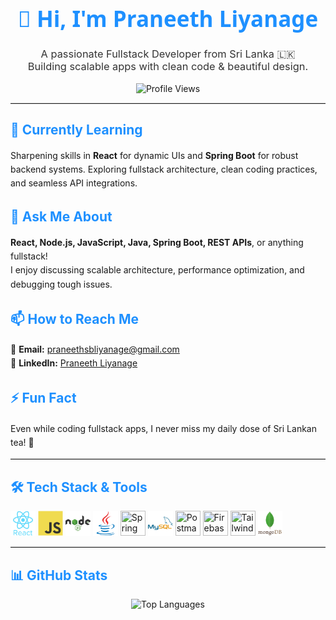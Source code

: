 <h1 align="center" style="color:#1e90ff; font-size: 2.5em; font-family: 'Segoe UI', Tahoma, Geneva, Verdana, sans-serif;">
  👋 Hi, I'm Praneeth Liyanage
</h1>

<h3 align="center" style="color:#333; font-weight: normal;">
  A passionate Fullstack Developer from Sri Lanka 🇱🇰<br>
  Building scalable apps with clean code & beautiful design.
</h3>

<p align="center">
  <img src="https://komarev.com/ghpvc/?username=psliyanage99&label=Profile%20views&color=1e90ff&style=flat" alt="Profile Views"/>
</p>

<hr style="border: none; border-top: 1px solid #ddd;">

<h2 style="color:#1e90ff;">🌱 Currently Learning</h2>
<p style="line-height: 1.6;">
  Sharpening skills in <b>React</b> for dynamic UIs and <b>Spring Boot</b> for robust backend systems. 
  Exploring fullstack architecture, clean coding practices, and seamless API integrations.
</p>

<h2 style="color:#1e90ff;">💬 Ask Me About</h2>
<p style="line-height: 1.6;">
  <b>React, Node.js, JavaScript, Java, Spring Boot, REST APIs</b>, or anything fullstack!<br>
  I enjoy discussing scalable architecture, performance optimization, and debugging tough issues.
</p>

<h2 style="color:#1e90ff;">📫 How to Reach Me</h2>
<p style="line-height: 1.6;">
  📧 <b>Email:</b> <a href="mailto:praneethsbliyanage@gmail.com">praneethsbliyanage@gmail.com</a><br>
  🔗 <b>LinkedIn:</b> <a href="https://linkedin.com/in/praneeth-liyanage" target="_blank">Praneeth Liyanage</a>
</p>

<h2 style="color:#1e90ff;">⚡ Fun Fact</h2>
<p style="line-height: 1.6;">Even while coding fullstack apps, I never miss my daily dose of Sri Lankan tea! 🍵</p>

<hr style="border: none; border-top: 1px solid #ddd;">

<h2 style="color:#1e90ff;">🛠️ Tech Stack & Tools</h2>
<p>
  <!-- Just a sample row to show how it works -->
  <img src="https://raw.githubusercontent.com/devicons/devicon/master/icons/react/react-original-wordmark.svg" title="React" width="40" height="40"/>
  <img src="https://raw.githubusercontent.com/devicons/devicon/master/icons/javascript/javascript-original.svg" title="JavaScript" width="40" height="40"/>
  <img src="https://raw.githubusercontent.com/devicons/devicon/master/icons/nodejs/nodejs-original-wordmark.svg" title="Node.js" width="40" height="40"/>
  <img src="https://raw.githubusercontent.com/devicons/devicon/master/icons/java/java-original.svg" title="Java" width="40" height="40"/>
  <img src="https://www.vectorlogo.zone/logos/springio/springio-icon.svg" title="Spring Boot" width="40" height="40"/>
  <img src="https://raw.githubusercontent.com/devicons/devicon/master/icons/mysql/mysql-original-wordmark.svg" title="MySQL" width="40" height="40"/>
  <img src="https://www.vectorlogo.zone/logos/getpostman/getpostman-icon.svg" title="Postman" width="40" height="40"/>
  <img src="https://www.vectorlogo.zone/logos/firebase/firebase-icon.svg" title="Firebase" width="40" height="40"/>
  <img src="https://www.vectorlogo.zone/logos/tailwindcss/tailwindcss-icon.svg" title="Tailwind CSS" width="40" height="40"/>
  <img src="https://raw.githubusercontent.com/devicons/devicon/master/icons/mongodb/mongodb-original-wordmark.svg" title="MongoDB" width="40" height="40"/>
  <!-- You can add more tools/icons here -->
</p>

<hr style="border: none; border-top: 1px solid #ddd;">

<h2 style="color:#1e90ff;">📊 GitHub Stats</h2>
<p align="center">
  <img src="https://github-readme-stats.vercel.app/api/top-langs?username=psliyanage99&show_icons=true&locale=en&layout=compact" alt="Top Languages"/>
</p>

